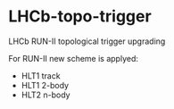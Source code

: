 # LHCb-topo-trigger
LHCb RUN-II topological trigger upgrading

For RUN-II new scheme is applyed:

* HLT1 track
* HLT1 2-body 
* HLT2 n-body
